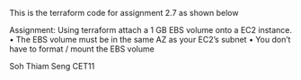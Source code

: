 This is the terraform code for assignment 2.7 as shown below

Assignment: Using terraform attach a 1 GB EBS volume onto a EC2 instance.
• The EBS volume must be in the same AZ as your EC2’s subnet
• You don’t have to format / mount the EBS volume

Soh Thiam Seng CET11 
